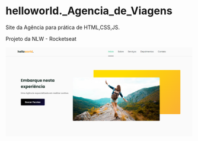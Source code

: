 # helloworld._Agencia_de_Viagens
Site da Agência para prática de HTML,CSS,JS.

Projeto da NLW - Rocketseat

<img src="hello.png" min-width="100px" max-width="100px" width="850px" align="center" >
